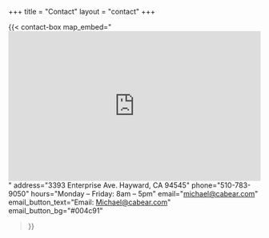 +++
title = "Contact"
layout = "contact"
+++


{{< contact-box
  map_embed="<iframe src='https://maps.app.goo.gl/BJER6M7ZEiDkwptQ8' width='100%' height='300' style='border:0;' allowfullscreen='' loading='lazy'></iframe>"
  address="3393 Enterprise Ave.  Hayward, CA 94545"
  phone="510-783-9050"
  hours="Monday – Friday: 8am – 5pm"
  email="michael@cabear.com"
  email_button_text="Email: Michael@cabear.com"
  email_button_bg="#004c91"
>}}
